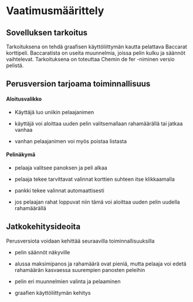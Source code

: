 # Vaatimusmäärittely

## Sovelluksen tarkoitus

Tarkoituksena on tehdä graafisen käyttöliittymän kautta pelattava Baccarat korttipeli. Baccaratista on useita muunnelmia, 
joissa pelin kulku ja säännöt vaihtelevat. Tarkoituksena on toteuttaa Chemin de fer -niminen versio pelistä. 
 
## Perusversion tarjoama toiminnallisuus

#### Aloitusvalikko

* Käyttäjä luo uniikin pelaajanimen

* käyttäjä voi aloittaa uuden pelin valitsemallaan rahamäärällä tai jatkaa vanhaa

* vanhan pelaajanimen voi myös poistaa listasta

#### Pelinäkymä

* pelaaja valitsee panoksen ja peli alkaa

* pelaaja tekee tarvittavat valinnat korttien suhteen itse klikkaamalla

* pankki tekee valinnat automaattisesti

* jos pelaajan rahat loppuvat niin tämä voi aloittaa uuden pelin uudella rahamäärällä

## Jatkokehitysideoita

Perusversiota voidaan kehittää seuraavilla toiminnallisuuksilla

* pelin säännöt näkyville

* alussa maksimipanos ja rahamäärä ovat pieniä, mutta pelaaja voi edetä rahamäärän kasvaessa suurempien panosten peleihin

* pelin eri muunnelmien valinta ja pelaaminen

* graafien käyttöliittymän kehitys


